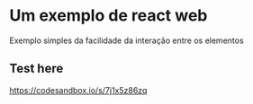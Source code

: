 # Um exemplo de react web

Exemplo simples da facilidade da interação entre os elementos

## Test here
https://codesandbox.io/s/7j1x5z86zq
